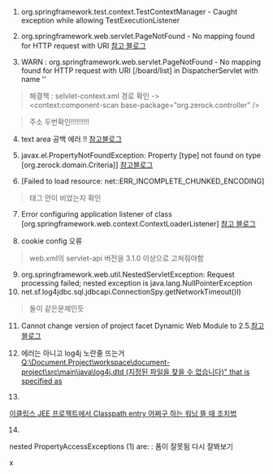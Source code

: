 1. org.springframework.test.context.TestContextManager - Caught exception while allowing TestExecutionListener 

 2. org.springframework.web.servlet.PageNotFound - No mapping found for HTTP request with URI
 [참고 블로그](https://stufeel.tistory.com/8)


3. WARN : org.springframework.web.servlet.PageNotFound - No mapping found for HTTP request with URI [/board/list] in DispatcherServlet with name ''

> 해결책 : selvlet-context.xml 경로 확인
-> 	
	<context:component-scan base-package="org.zerock.controller" />
	
>	주소 두번확인!!!!!!!!!


4. text area 공백 에러 !!
[참고블로그](https://okky.kr/article/292680)




5. javax.el.PropertyNotFoundException: Property [type] not found on type [org.zerock.domain.Criteria]] 
[참고블로그](https://teqoo.tistory.com/)

6.  [Failed to load resource: net::ERR_INCOMPLETE_CHUNKED_ENCODING]

> 태그 안이 비었는지 확인

7. Error configuring application listener of class [org.springframework.web.context.ContextLoaderListener]
[참고 블로그](http://myblog.opendocs.co.kr/archives/1657)

8. cookie config 오류
> web.xml의 servlet-api 버전을 3.1.0 이상으로 고쳐줘야함

9. org.springframework.web.util.NestedServletException: Request processing failed; nested exception is java.lang.NullPointerException
10. net.sf.log4jdbc.sql.jdbcapi.ConnectionSpy.getNetworkTimeout()I)
> 둘이 같은문제인듯 

11. Cannot change version of project facet Dynamic Web Module to 2.5.[참고 블로그](https://lng1982.tistory.com/199)



12. 에러는 아니고 log4j 노란줄 뜨는거
[Q:\Document.Project\workspace\document-project\src\main\java\log4j.dtd (지정된 파일을 찾을 수 없습니다)" that is specified as](https://hermeslog.tistory.com/261)


13.
[이클립스 JEE 프로젝트에서 Classpath entry 어쩌구 하는 워닝 뜰 때 조치법](https://pcandme.tistory.com/50)

14.
nested PropertyAccessExceptions (1) are:
: 폼이 잘못됨 다시 잘봐보기

x
<!--stackedit_data:
eyJoaXN0b3J5IjpbLTM2Mzg1NTQxNywtODA4OTA4MTI1LDk0Nj
g2MDUyMiwtMTUxMjIyNTEzNSwtMTc0OTY0NDUzLC0zODY1NDUz
NjMsLTY4NTg4MDcxNSwxMzU4ODUxMzMwLC0xODM5MzgyMjUxLC
00NTczOTcxNDQsODU4OTM4ODAzLC0xODA3MzY3MDMwLC0yMDI0
MTI0NzczLC0xMDkwMjg2MDc2LDEwOTA0ODQ1MzcsLTE2NDA1NT
A4MjEsLTI3ODQ4NTE2OF19
-->